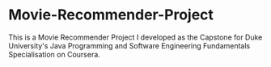 # Movie-Recommender-Project
This is a Movie Recommender Project I developed as the Capstone for Duke University's Java Programming and Software Engineering Fundamentals Specialisation on Coursera.
